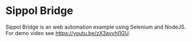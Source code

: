 Sippol Bridge
=============

Sippol Bridge is an web automation example using Selenium and NodeJS. For demo video see https://youtu.be/zX3avvhl1GU.